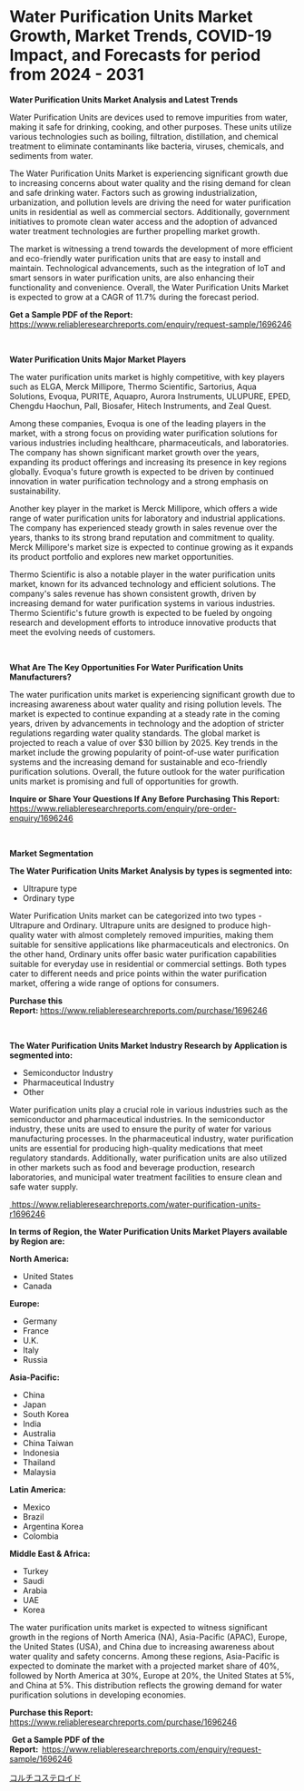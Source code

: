 <p><h1>Water Purification Units Market Growth, Market Trends, COVID-19 Impact, and Forecasts for period from 2024 - 2031</h1></p><p><strong>Water Purification Units Market Analysis and Latest Trends</strong></p>
<p><p>Water Purification Units are devices used to remove impurities from water, making it safe for drinking, cooking, and other purposes. These units utilize various technologies such as boiling, filtration, distillation, and chemical treatment to eliminate contaminants like bacteria, viruses, chemicals, and sediments from water.</p><p>The Water Purification Units Market is experiencing significant growth due to increasing concerns about water quality and the rising demand for clean and safe drinking water. Factors such as growing industrialization, urbanization, and pollution levels are driving the need for water purification units in residential as well as commercial sectors. Additionally, government initiatives to promote clean water access and the adoption of advanced water treatment technologies are further propelling market growth.</p><p>The market is witnessing a trend towards the development of more efficient and eco-friendly water purification units that are easy to install and maintain. Technological advancements, such as the integration of IoT and smart sensors in water purification units, are also enhancing their functionality and convenience. Overall, the Water Purification Units Market is expected to grow at a CAGR of 11.7% during the forecast period.</p></p>
<p><strong>Get a Sample PDF of the Report:&nbsp;</strong> <a href="https://www.reliableresearchreports.com/enquiry/request-sample/1696246">https://www.reliableresearchreports.com/enquiry/request-sample/1696246</a></p>
<p>&nbsp;</p>
<p><strong>Water Purification Units Major Market Players</strong></p>
<p><p>The water purification units market is highly competitive, with key players such as ELGA, Merck Millipore, Thermo Scientific, Sartorius, Aqua Solutions, Evoqua, PURITE, Aquapro, Aurora Instruments, ULUPURE, EPED, Chengdu Haochun, Pall, Biosafer, Hitech Instruments, and Zeal Quest.</p><p>Among these companies, Evoqua is one of the leading players in the market, with a strong focus on providing water purification solutions for various industries including healthcare, pharmaceuticals, and laboratories. The company has shown significant market growth over the years, expanding its product offerings and increasing its presence in key regions globally. Evoqua's future growth is expected to be driven by continued innovation in water purification technology and a strong emphasis on sustainability.</p><p>Another key player in the market is Merck Millipore, which offers a wide range of water purification units for laboratory and industrial applications. The company has experienced steady growth in sales revenue over the years, thanks to its strong brand reputation and commitment to quality. Merck Millipore's market size is expected to continue growing as it expands its product portfolio and explores new market opportunities.</p><p>Thermo Scientific is also a notable player in the water purification units market, known for its advanced technology and efficient solutions. The company's sales revenue has shown consistent growth, driven by increasing demand for water purification systems in various industries. Thermo Scientific's future growth is expected to be fueled by ongoing research and development efforts to introduce innovative products that meet the evolving needs of customers.</p></p>
<p>&nbsp;</p>
<p><strong>What Are The Key Opportunities For Water Purification Units Manufacturers?</strong></p>
<p><p>The water purification units market is experiencing significant growth due to increasing awareness about water quality and rising pollution levels. The market is expected to continue expanding at a steady rate in the coming years, driven by advancements in technology and the adoption of stricter regulations regarding water quality standards. The global market is projected to reach a value of over $30 billion by 2025. Key trends in the market include the growing popularity of point-of-use water purification systems and the increasing demand for sustainable and eco-friendly purification solutions. Overall, the future outlook for the water purification units market is promising and full of opportunities for growth.</p></p>
<p><strong>Inquire or Share Your Questions If Any Before Purchasing This Report:</strong> <a href="https://www.reliableresearchreports.com/enquiry/pre-order-enquiry/1696246">https://www.reliableresearchreports.com/enquiry/pre-order-enquiry/1696246</a></p>
<p>&nbsp;</p>
<p><strong>Market Segmentation</strong></p>
<p><strong>The Water Purification Units Market Analysis by types is segmented into:</strong></p>
<p><ul><li>Ultrapure type</li><li>Ordinary type</li></ul></p>
<p><p>Water Purification Units market can be categorized into two types - Ultrapure and Ordinary. Ultrapure units are designed to produce high-quality water with almost completely removed impurities, making them suitable for sensitive applications like pharmaceuticals and electronics. On the other hand, Ordinary units offer basic water purification capabilities suitable for everyday use in residential or commercial settings. Both types cater to different needs and price points within the water purification market, offering a wide range of options for consumers.</p></p>
<p><strong>Purchase this Report:&nbsp;</strong><a href="https://www.reliableresearchreports.com/purchase/1696246">https://www.reliableresearchreports.com/purchase/1696246</a></p>
<p>&nbsp;</p>
<p><strong>The Water Purification Units Market Industry Research by Application is segmented into:</strong></p>
<p><ul><li>Semiconductor Industry</li><li>Pharmaceutical Industry</li><li>Other</li></ul></p>
<p><p>Water purification units play a crucial role in various industries such as the semiconductor and pharmaceutical industries. In the semiconductor industry, these units are used to ensure the purity of water for various manufacturing processes. In the pharmaceutical industry, water purification units are essential for producing high-quality medications that meet regulatory standards. Additionally, water purification units are also utilized in other markets such as food and beverage production, research laboratories, and municipal water treatment facilities to ensure clean and safe water supply.</p></p>
<p><a href="https://www.reliableresearchreports.com/water-purification-units-r1696246">&nbsp;https://www.reliableresearchreports.com/water-purification-units-r1696246</a></p>
<p><strong>In terms of Region, the Water Purification Units Market Players available by Region are:</strong></p>
<p>
    <p> <strong> North America: </strong>
        <ul>
            <li>United States</li>
            <li>Canada</li>
        </ul>
        </p> 
    <p> <strong> Europe: </strong>
        <ul>
            <li>Germany</li>
            <li>France</li>
            <li>U.K.</li>
            <li>Italy</li>
            <li>Russia</li>
        </ul>
        </p> 
    <p> <strong> Asia-Pacific: </strong>
        <ul>
            <li>China</li>
            <li>Japan</li>
            <li>South Korea</li>
            <li>India</li>
            <li>Australia</li>
            <li>China Taiwan</li>
            <li>Indonesia</li>
            <li>Thailand</li>
            <li>Malaysia</li>
        </ul>
        </p> 
    <p> <strong> Latin America: </strong>
        <ul>
            <li>Mexico</li>
            <li>Brazil</li>
            <li>Argentina Korea</li>
            <li>Colombia</li>
        </ul>
        </p> 
    <p> <strong> Middle East & Africa: </strong>
        <ul>
            <li>Turkey</li>
            <li>Saudi</li>
            <li>Arabia</li>
            <li>UAE</li>
            <li>Korea</li>
        </ul>
    </p>
    </p>
<p><p>The water purification units market is expected to witness significant growth in the regions of North America (NA), Asia-Pacific (APAC), Europe, the United States (USA), and China due to increasing awareness about water quality and safety concerns. Among these regions, Asia-Pacific is expected to dominate the market with a projected market share of 40%, followed by North America at 30%, Europe at 20%, the United States at 5%, and China at 5%. This distribution reflects the growing demand for water purification solutions in developing economies.</p></p>
<p><strong>Purchase this Report: </strong><a href="https://www.reliableresearchreports.com/purchase/1696246">https://www.reliableresearchreports.com/purchase/1696246</a></p>
<p>&nbsp;<strong>Get a Sample PDF of the Report:&nbsp;&nbsp;</strong><a href="https://www.reliableresearchreports.com/enquiry/request-sample/1696246">https://www.reliableresearchreports.com/enquiry/request-sample/1696246</a></p>
<p><strong></strong></p>
<p><p><a href="https://github.com/SarahFahey88/Market-Research-Report-List-1/blob/main/696681636793.md">コルチコステロイド</a></p></p>